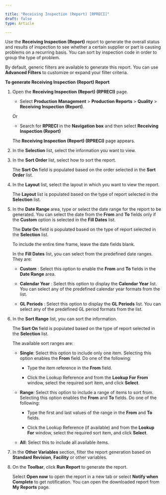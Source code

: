 ```yaml
---

title: "Receiving Inspection (Report) [RPRECI]"
draft: false
type: Article

---
```


Use the **Receiving Inspection (Report)** report to generate the overall status and results of inspection to see whether a certain supplier or part is causing problems on a recurring basis. You can sort by inspection code in order to group the type of problem.

By default, generic filters are available to generate this report. You can use **Advanced Filters** to customize or expand your filter criteria. 


**To generate Receiving Inspection (Report) Report**

1. Open the **Receiving Inspection (Report) (RPRECI)** page.

    - Select **Production Management** > **Production Reports** > **Quality** > **Receiving Inspection (Report)**.

    Or

    - Search for **RPRECI** in the **Navigation box** and then select **Receiving Inspection (Report)**

    The **Receiving Inspection (Report) (RPRECI)** page appears.

2. In the **Selection** list, select the information you want to view.

3. In the **Sort Order** list, select how to sort the report.

    The **Sort On** field is populated based on the order selected in the **Sort Order** list.

4. In the **Layout** list, select the layout in which you want to view the report.

    The **Layout** list is populated based on the type of report selected in the **Selection** list.

5. In the **Date Range** area, type or select the date range for the report to be generated. You can select the date from the **From** and **To** fields only if the **Custom** option is selected in the **Fill Dates** list.

    The **Date On** field is populated based on the type of report selected in the **Selection** list.

    To include the entire time frame, leave the date fields blank.

    In the **Fill Dates** list, you can select from the predefined date ranges. They are:

    - **Custom** : Select this option to enable the **From** and **To** fields in the **Date Range** area.

    - **Calendar Year** : Select this option to display the **Calendar Year** list. You can select any of the predefined calendar year formats from the list.

    - **GL Periods** : Select this option to display the **GL Periods** list. You can select any of the predefined GL period formats from the list.

6. In the **Sort Range** list, you can sort the information.

    The **Sort On** field is populated based on the type of report selected in the **Selection** list.

    The available sort ranges are:

    - **Single**: Select this option to include only one item. Selecting this option enables the **From** field. Do one of the following:

        - Type the item reference in the **From** field.

        - Click the Lookup Reference and from the **Lookup For** **From** window, select the required sort item, and click **Select**.

    - **Range**: Select this option to include a range of items to sort from. Selecting this option enables the **From** and **To** fields. Do one of the following:

        - Type the first and last values of the range in the **From** and **To** fields.

        - Click the Lookup Reference (if available) and from the **Lookup For** window, select the required sort item, and click **Select**.

    - **All**: Select this to include all available items.

7. In the **Other Variables** section, filter the report generation based on **Standard Revision**, **Facility** or other variables.

8. On the **Toolbar**, click **Run Report** to generate the report.

    Select **Open now** to open the report in a new tab or select **Notify when Complete** to get notification. You can open the downloaded report from **My Reports** page.

​